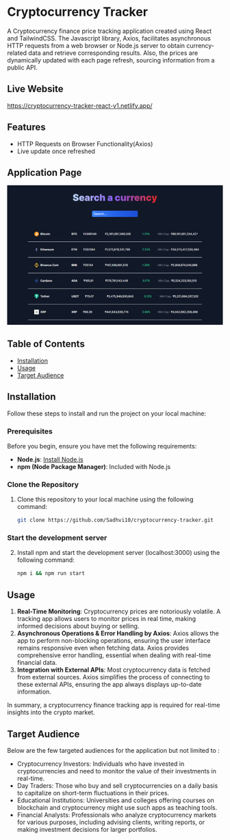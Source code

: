 # Cryptocurrency Tracker

A Cryptocurrency finance price tracking application created using React and TailwindCSS. The Javascript library, Axios, facilitates asynchronous HTTP requests from a web browser or Node.js server to obtain currency-related data and retrieve corresponding results. Also, the prices are dynamically updated with each page refresh, sourcing information from a public API.

## Live Website

https://cryptocurrency-tracker-react-v1.netlify.app/

## Features

- HTTP Requests on Browser Functionality(Axios)
- Live update once refreshed

## Application Page

![Crypto Currency](crypto-currency.png)

## Table of Contents

- [Installation](#installation)
- [Usage](#usage)
- [Target Audience](#target-audience)

## Installation

Follow these steps to install and run the project on your local machine:

### Prerequisites

Before you begin, ensure you have met the following requirements:

- **Node.js**: [Install Node.js](https://nodejs.org/)
- **npm (Node Package Manager)**: Included with Node.js

### Clone the Repository

1. Clone this repository to your local machine using the following command:

   ```bash
   git clone https://github.com/Sadhvi10/cryptocurrency-tracker.git

### Start the development server

2. Install npm and start the development server (localhost:3000) using the following command:

   ```bash
   npm i && npm run start

## Usage

1. **Real-Time Monitoring**: Cryptocurrency prices are notoriously volatile. A tracking app allows users to monitor prices in real time, making informed decisions about buying or selling.
2. **Asynchronous Operations & Error Handling by Axios**: Axios allows the app to perform non-blocking operations, ensuring the user interface remains responsive even when fetching data. Axios provides comprehensive error handling, essential when dealing with real-time financial data.
3. **Integration with External APIs**: Most cryptocurrency data is fetched from external sources. Axios simplifies the process of connecting to these external APIs, ensuring the app always displays up-to-date information.

In summary, a cryptocurrency finance tracking app is required for real-time insights into the crypto market. 

## Target Audience

Below are the few targeted audiences for the application but not limited to :

- Cryptocurrency Investors: Individuals who have invested in cryptocurrencies and need to monitor the value of their investments in real-time.
- Day Traders: Those who buy and sell cryptocurrencies on a daily basis to capitalize on short-term fluctuations in their prices.
- Educational Institutions: Universities and colleges offering courses on blockchain and cryptocurrency might use such apps as teaching tools.
- Financial Analysts: Professionals who analyze cryptocurrency markets for various purposes, including advising clients, writing reports, or making investment decisions for larger portfolios.



